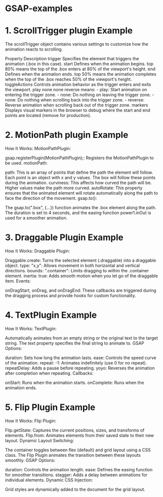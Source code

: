 # GSAP-examples

# 1. ScrollTrigger plugin Example

The scrollTrigger object contains various settings to customize how the animation reacts to scrolling.

Property	        Description
trigger	            Specifies the element that triggers the animation (.box in this case).
start	            Defines when the animation begins. top 80% means the top of the .box enters at 80% of the viewport's height.
end	                Defines when the animation ends. top 50% means the animation completes when the top of the .box reaches 50% of the viewport's height.
toggleActions	    Controls animation behavior as the trigger enters and exits the viewport. play none none reverse means:
                    - play: Start animation on entering the trigger zone.
                    - none: Do nothing on leaving the trigger zone.
                    - none: Do nothing when scrolling back into the trigger zone.
                    - reverse: Reverse animation when scrolling back out of the trigger zone.
markers	            Displays visual markers in the browser to debug where the start and end points are located (remove for production).

# 2. MotionPath plugin Example
How It Works:
MotionPathPlugin:

gsap.registerPlugin(MotionPathPlugin);: Registers the MotionPathPlugin to be used.
motionPath:

path: This is an array of points that define the path the element will follow. Each point is an object with x and y values. The box will follow these points during the animation.
curviness: This affects how curved the path will be. Higher values make the path more curved.
autoRotate: This property ensures that the animated element will rotate automatically along the path to face the direction of the movement.
gsap.to():

The gsap.to(".box", {...}) function animates the .box element along the path. The duration is set to 4 seconds, and the easing function power1.inOut is used for a smoother animation.

# 3. Draggable Plugin Example
How It Works:
Draggable Plugin:

Draggable.create: Turns the selected element (.draggable) into a draggable object.
type: "x,y": Allows movement in both horizontal and vertical directions.
bounds: ".container": Limits dragging to within the .container element.
inertia: true: Adds smooth motion when you let go of the draggable item.
Events:

onDragStart, onDrag, and onDragEnd: These callbacks are triggered during the dragging process and provide hooks for custom functionality.

# 4. TextPlugin Example
How It Works:
TextPlugin:

Automatically animates from an empty string or the original text to the target string.
The text property specifies the final string to animate to.
GSAP Options:

duration: Sets how long the animation lasts.
ease: Controls the speed curve of the animation.
repeat: -1: Animates indefinitely (use 0 for no repeat).
repeatDelay: Adds a pause before repeating.
yoyo: Reverses the animation after completion when repeating.
Callbacks:

onStart: Runs when the animation starts.
onComplete: Runs when the animation ends.

# 5. Flip Plugin Example
How It Works:
Flip Plugin:

Flip.getState: Captures the current positions, sizes, and transforms of elements.
Flip.from: Animates elements from their saved state to their new layout.
Dynamic Layout Switching:

The container toggles between flex (default) and grid layout using a CSS class.
The Flip Plugin animates the transition between these layouts smoothly.
GSAP Options:

duration: Controls the animation length.
ease: Defines the easing function for smoother transitions.
stagger: Adds a delay between animations for individual elements.
Dynamic CSS Injection:

Grid styles are dynamically added to the document for the grid layout.